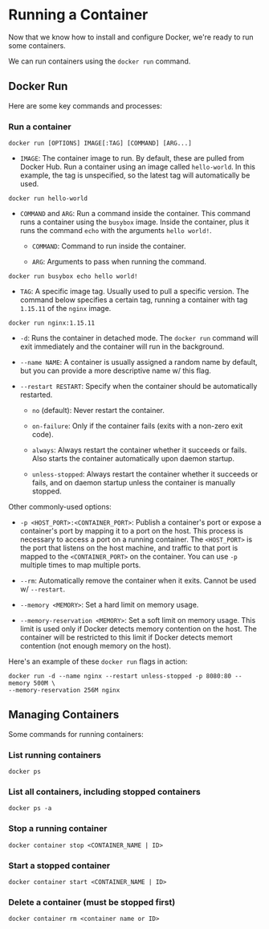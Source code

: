 # Running a Container

Now that we know how to install and configure Docker, we're ready to run some containers.

We can run containers using the `docker run` command.

## Docker Run

Here are some key commands and processes:

### Run a container

```
docker run [OPTIONS] IMAGE[:TAG] [COMMAND] [ARG...]
```

* `IMAGE`: The container image to run. By default, these are pulled from Docker Hub. Run a container using an image called `hello-world`. In this example, the tag is unspecified, so the latest tag will automatically be used.

```
docker run hello-world
```

* `COMMAND` and `ARG`: Run a command inside the container. This command runs a container using the `busybox` image. Inside the container, plus it runs the command `echo` with the arguments `hello world!`.

    * `COMMAND`: Command to run inside the container.

    * `ARG`: Arguments to pass when running the command.

```
docker run busybox echo hello world!
```

* `TAG`: A specific image tag. Usually used to pull a specific version. The command below specifies a certain tag, running a container with tag `1.15.11` of the `nginx` image.

```
docker run nginx:1.15.11
```

* `-d`: Runs the container in detached mode. The `docker run` command will exit immediately and the container will run in the background.

* `--name NAME`: A container is usually assigned a random name by default, but you can provide a more descriptive name w/ this flag.

* `--restart RESTART`: Specify when the container should be automatically restarted.

  * `no` (default): Never restart the container.

  * `on-failure`: Only if the container fails (exits with a non-zero exit code).

  * `always`: Always restart the container whether it succeeds or fails. Also starts the container automatically upon daemon startup.

  * `unless-stopped`: Always restart the container whether it succeeds or fails, and on daemon startup unless the container is manually stopped.

Other commonly-used options:

* `-p <HOST_PORT>:<CONTAINER_PORT>`: Publish a container's port or expose a container's port by mapping it to a port on the host. This process is necessary to access a port on a running container. The `<HOST_PORT>` is the port that listens on the host machine, and traffic to that port is mapped to the `<CONTAINER_PORT>` on the container. You can use `-p` multiple times to map multiple ports.

* `--rm`: Automatically remove the container when it exits. Cannot be used w/ `--restart`.

* `--memory <MEMORY>`: Set a hard limit on memory usage.

* `--memory-reservation <MEMORY>`: Set a soft limit on memory usage. This limit is used only if Docker detects memory contention on the host. The container will be restricted to this limit if Docker detects memort contention (not enough memory on the host).

Here's an example of these `docker run` flags in action:

```
docker run -d --name nginx --restart unless-stopped -p 8080:80 --memory 500M \
--memory-reservation 256M nginx
```

## Managing Containers

Some commands for running containers:

### List running containers

```
docker ps
```

### List all containers, including stopped containers

```
docker ps -a
```

### Stop a running container

```
docker container stop <CONTAINER_NAME | ID>
```

### Start a stopped container

```
docker container start <CONTAINER_NAME | ID>
```

### Delete a container (must be stopped first)

```
docker container rm <container name or ID>
```
